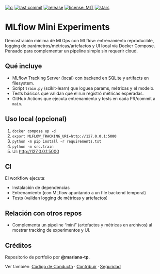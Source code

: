 [![ci](https://img.shields.io/github/actions/workflow/status/mariano-tp/mlflow-mini-experiments/ci.yml?branch=main&label=tests&style=flat-square)](https://github.com/mariano-tp/mlflow-mini-experiments/actions/workflows/ci.yml)
[![last commit](https://img.shields.io/github/last-commit/mariano-tp/mlflow-mini-experiments?style=flat-square)](https://github.com/mariano-tp/mlflow-mini-experiments/commits/main)
[![release](https://img.shields.io/github/v/release/mariano-tp/mlflow-mini-experiments?display_name=tag&style=flat-square)](https://github.com/mariano-tp/mlflow-mini-experiments/releases)
[![license: MIT](https://img.shields.io/badge/license-MIT-green?style=flat-square)](./LICENSE)
[![stars](https://img.shields.io/github/stars/mariano-tp/mlflow-mini-experiments?style=flat-square)](https://github.com/mariano-tp/mlflow-mini-experiments/stargazers)


# MLflow Mini Experiments

Demostración mínima de MLOps con MLflow: entrenamiento reproducible, logging de parámetros/métricas/artefactos y UI local vía Docker Compose. Pensado para complementar un pipeline simple sin requerir cloud.

## Qué incluye
- MLflow Tracking Server (local) con backend en SQLite y artifacts en filesystem.
- Script `train.py` (scikit-learn) que loguea params, métricas y el modelo.
- Tests básicos que validan que el run registró métricas esperadas.
- GitHub Actions que ejecuta entrenamiento y tests en cada PR/commit a `main`.

## Uso local (opcional)
1) `docker compose up -d`
2) `export MLFLOW_TRACKING_URI=http://127.0.0.1:5000`
3) `python -m pip install -r requirements.txt`
4) `python -m src.train`
5) UI: http://127.0.0.1:5000

## CI
El workflow ejecuta:
- Instalación de dependencias
- Entrenamiento (con MLflow apuntando a un file backend temporal)
- Tests (validan logging de métricas y artefactos)

## Relación con otros repos
- Complementa un pipeline “mini” (artefactos y métricas en archivos) al mostrar tracking de experimentos y UI.

## Créditos

Repositorio de portfolio por **@mariano-tp**.

Ver también: [Código de Conducta](./CODE_OF_CONDUCT.md) · [Contribuir](./CONTRIBUTING.md) · [Seguridad](./SECURITY.md)

